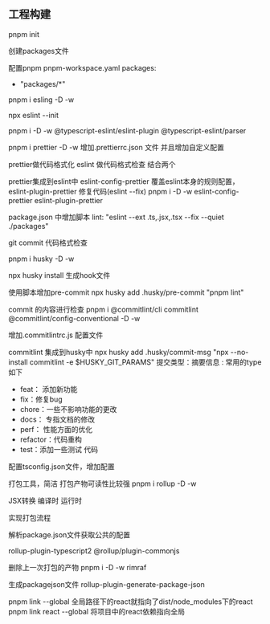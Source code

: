 
## 工程构建
pnpm init

创建packages文件

配置pnpm pnpm-workspace.yaml
packages:
  - "packages/*"

pnpm i esling -D -w

npx eslint --init

pnpm i -D -w @typescript-eslint/eslint-plugin @typescript-eslint/parser

pnpm i prettier -D -w
增加.prettierrc.json 文件  并且增加自定义配置

prettier做代码格式化  eslint 做代码格式检查  结合两个

prettier集成到eslint中 eslint-config-prettier 覆盖eslint本身的规则配置， eslint-plugin-prettier 修复代码(eslint --fix)
pnpm i -D -w eslint-config-prettier eslint-plugin-prettier

package.json 中增加脚本  lint: "eslint --ext .ts,.jsx,.tsx --fix --quiet ./packages"

git commit 代码格式检查  

pnpm i husky -D -w

npx husky install 生成hook文件

使用脚本增加pre-commit   npx husky add .husky/pre-commit "pnpm lint"

commit 的内容进行检查  pnpm i @commitlint/cli commitlint @commitlint/config-conventional -D -w

增加.commitlintrc.js 配置文件


commitlint 集成到husky中 npx husky add .husky/commit-msg "npx --no-install commitlint -e $HUSKY_GIT_PARAMS" 
提交类型：摘要信息
<type>: <sbuject>
常用的type如下
- feat： 添加新功能
- fix：修复bug
- chore：一些不影响功能的更改
- docs： 专指文档的修改
- perf： 性能方面的优化
- refactor：代码重构
- test：添加一些测试 代码


配置tsconfig.json文件，增加配置

打包工具，简洁 打包产物可读性比较强 
pnpm i rollup -D -w 

JSX转换
编译时
运行时


实现打包流程


解析package.json文件获取公共的配置

rollup-plugin-typescript2
@rollup/plugin-commonjs


删除上一次打包的产物 pnpm i -D -w rimraf

生成packagejson文件 rollup-plugin-generate-package-json


pnpm link --global  全局路径下的react就指向了dist/node_modules下的react
pnpm link react --global 将项目中的react依赖指向全局
